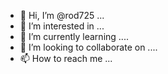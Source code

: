 - 👋 Hi, I’m @rod725 ...
- 👀 I’m interested in ...
- 🌱 I’m currently learning ....
- 💞️ I’m looking to collaborate on ....
- 📫 How to reach me ...

<!---
rod725/rod725 is a ✨ special ✨ repository because its `README.md` (this file) appears on your GitHub profile.
You can click the Preview link to take a look at your changes.
--->
